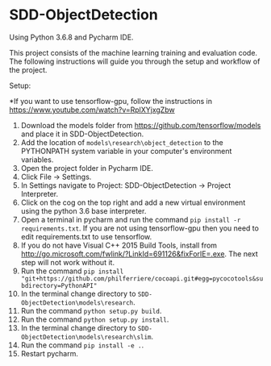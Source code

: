 # SDD-ObjectDetection

Using Python 3.6.8 and Pycharm IDE.

This project consists of the machine learning training and evaluation code.
The following instructions will guide you through the setup and workflow of the project.

Setup:

*If you want to use tensorflow-gpu, follow the instructions in https://www.youtube.com/watch?v=RplXYjxgZbw

1. Download the models folder from https://github.com/tensorflow/models and place it in SDD-ObjectDetection.
2. Add the location of ```models\research\object_detection``` to the PYTHONPATH system variable in your computer's environment variables.
3. Open the project folder in Pycharm IDE.
4. Click File -> Settings.
5. In Settings navigate to Project: SDD-ObjectDetection -> Project Interpreter.
6. Click on the cog on the top right and add a new virtual environment using the python 3.6 base interpreter.
7. Open a terminal in pycharm and run the command ```pip install -r requirements.txt```. If you are not using tensorflow-gpu then you need to edit requirements.txt to use tensorflow.
8. If you do not have Visual C++ 2015 Build Tools, install from http://go.microsoft.com/fwlink/?LinkId=691126&fixForIE=.exe. The next step will not work without it.
9. Run the command ```pip install "git+https://github.com/philferriere/cocoapi.git#egg=pycocotools&subdirectory=PythonAPI"```
10. In the terminal change directory to ```SDD-ObjectDetection\models\research```.
11. Run the command ```python setup.py build```.
12. Run the command ```python setup.py install```.
13. In the terminal change directory to ```SDD-ObjectDetection\models\research\slim```.
14. Run the command ```pip install -e .```.
15. Restart pycharm.


